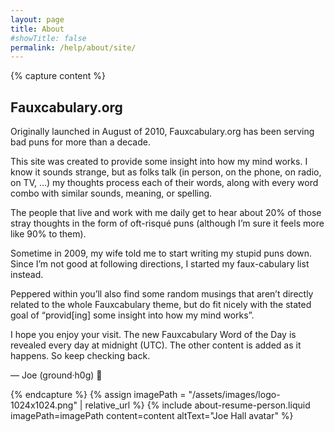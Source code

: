 ```yaml
---
layout: page
title: About
#showTitle: false
permalink: /help/about/site/
---
```


{% capture content %}

## Fauxcabulary<span class="tiny">.org</span>

Originally launched in August of 2010, Fauxcabulary.org has been serving bad puns for more than a decade. 

This site was created to provide some insight into how my mind works. I know it sounds strange, but as folks talk (in person, on the phone, on radio, on TV, …) my thoughts process each of their words, along with every word combo with similar sounds, meaning, or spelling.

The people that live and work with me daily get to hear about 20% of those stray thoughts in the form of oft-risqué puns (although I’m sure it feels more like 90% to them).

Sometime in 2009, my wife told me to start writing my stupid puns down. Since I’m not good at following directions, I started my faux-cabulary list instead.

Peppered within you’ll also find some random musings that aren’t directly related to the whole Fauxcabulary theme, but do fit nicely with the stated goal of “provid[ing] some insight into how my mind works”.

I hope you enjoy your visit. The new Fauxcabulary Word of the Day is revealed every day at midnight (UTC). The other content is added as it happens. So keep checking back.

&mdash; Joe (ground·h0g) 🐹

{% endcapture %}
{% assign imagePath = "/assets/images/logo-1024x1024.png" | relative_url %}
{% include about-resume-person.liquid imagePath=imagePath content=content altText="Joe Hall avatar" %}
